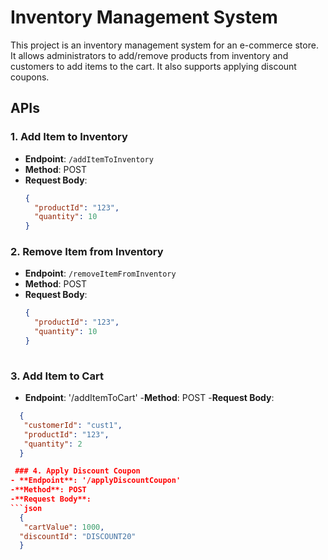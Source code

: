 # Inventory Management System

This project is an inventory management system for an e-commerce store. It allows administrators to add/remove products from inventory and customers to add items to the cart. It also supports applying discount coupons.

## APIs

### 1. Add Item to Inventory
- **Endpoint**: `/addItemToInventory`
- **Method**: POST
- **Request Body**:
  ```json
  {
    "productId": "123",
    "quantity": 10
  }

### 2. Remove Item from Inventory
- **Endpoint**: `/removeItemFromInventory`
- **Method**: POST
- **Request Body**:
  ```json
  {
    "productId": "123",
    "quantity": 10
  }
 
 ### 3. Add Item to Cart
- **Endpoint**: '/addItemToCart'
-**Method**: POST
-**Request Body**:
```json
  {
   "customerId": "cust1",
   "productId": "123",
   "quantity": 2
  }  

 ### 4. Apply Discount Coupon
- **Endpoint**: '/applyDiscountCoupon'
-**Method**: POST
-**Request Body**:
```json
  {
   "cartValue": 1000,
  "discountId": "DISCOUNT20"
  }  
 
 